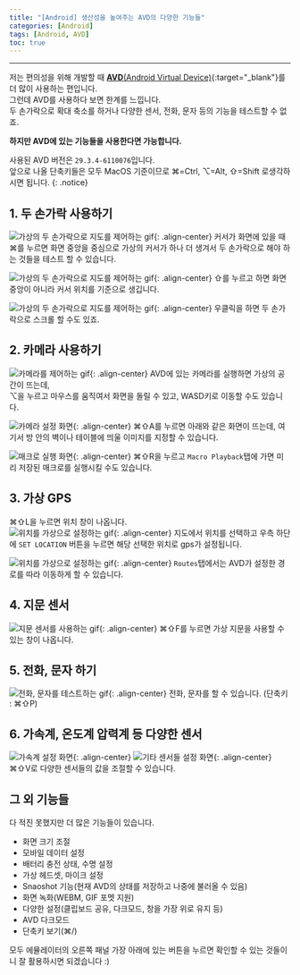 ```yaml
---
title: "[Android] 생산성을 높여주는 AVD의 다양한 기능들"
categories: [Android]
tags: [Android, AVD]
toc: true
---
```

---
저는 편의성을 위해 개발할 때 [**AVD**(Android Virtual Device)](https://developer.android.com/studio/run/emulator){:target="_blank"}를 더 많이 사용하는 편입니다.  
그런데 AVD를 사용하다 보면 한계를 느낍니다.  
두 손가락으로 확대 축소를 하거나 다양한 센서, 전화, 문자 등의 기능을 테스트할 수 없죠.  

**하지만 AVD에 있는 기능들을 사용한다면 가능합니다.**  

사용된 AVD 버전은 `29.3.4-6110076`입니다.  
앞으로 나올 단축키들은 모두 MacOS 기준이므로 ⌘=Ctrl, ⌥=Alt, ⇧=Shift 로생각하시면 됩니다.
{: .notice}

## 1. 두 손가락 사용하기 
![가상의 두 손가락으로 지도를 제어하는 gif](/assets/images/post/2/1-1.gif){: .align-center}
커서가 화면에 있을 때 ⌘를 누르면 화면 중앙을 중심으로 가상의 커서가 하나 더 생겨서 두 손가락으로 해야 하는 것들을 테스트 할 수 있습니다.

![가상의 두 손가락으로 지도를 제어하는 gif](/assets/images/post/2/1-2.gif){: .align-center}
⇧를 누르고 하면 화면 중앙이 아니라 커서 위치를 기준으로 생깁니다.

![가상의 두 손가락으로 지도를 제어하는 gif](/assets/images/post/2/1-3.gif){: .align-center}
우클릭을 하면 두 손가락으로 스크롤 할 수도 있죠.

## 2. 카메라 사용하기
![카메라를 제어하는 gif](/assets/images/post/2/2-1.gif){: .align-center}
AVD에 있는 카메라를 실행하면 가상의 공간이 뜨는데,  
⌥을 누르고 마우스를 움직여서 화면을 돌릴 수 있고, WASD키로 이동할 수도 있습니다.

![카메라 설정 화면](/assets/images/post/2/2-2.png){: .align-center}
⌘⇧A를 누르면 아래와 같은 화면이 뜨는데, 여기서 방 안의 벽이나 테이블에 띄울 이미지를 지정할 수 있습니다.

![매크로 실행 화면](/assets/images/post/2/2-3.png){: .align-center}
⌘⇧R을 누르고 `Macro Playback`탭에 가면 미리 저장된 매크로를 실행시킬 수도 있습니다.

## 3. 가상 GPS
⌘⇧L을 누르면 위치 창이 나옵니다.  
![위치를 가상으로 설정하는 gif](/assets/images/post/2/3-1.gif){: .align-center}
지도에서 위치를 선택하고 우측 하단에 `SET LOCATION` 버튼을 누르면 해당 선택한 위치로 gps가 설정됩니다.

![위치를 가상으로 설정하는 gif](/assets/images/post/2/3-2.gif){: .align-center}
`Routes`탭에서는 AVD가 설정한 경로를 따라 이동하게 할 수 있습니다.

## 4. 지문 센서
![지문 센서를 사용하는 gif](/assets/images/post/2/4-1.gif){: .align-center}
⌘⇧F를 누르면 가상 지문을 사용할 수 있는 창이 나옵니다.

## 5. 전화, 문자 하기
![전화, 문자를 테스트하는 gif](/assets/images/post/2/5-1.gif){: .align-center}
전화, 문자를 할 수 있습니다. (단축키 : ⌘⇧P)

## 6. 가속계, 온도계 압력계 등 다양한 센서
![가속계 설정 화면](/assets/images/post/2/6-1.png){: .align-center}
![기타 센서들 설정 화면](/assets/images/post/2/6-2.png){: .align-center}
⌘⇧V로 다양한 센서들의 값을 조절할 수 있습니다.

## 그 외 기능들
다 적진 못했지만 더 많은 기능들이 있습니다.
- 화면 크기 조절
- 모바일 데이터 설정
- 배터리 충전 상태, 수명 설정
- 가상 헤드셋, 마이크 설정
- Snaoshot 기능(현재 AVD의 상태를 저장하고 나중에 불러올 수 있음)
- 화면 녹화(WEBM, GIF 포멧 지원)
- 다양한 설정(클립보드 공유, 다크모드, 창을 가장 위로 유지 등)
- AVD 다크모드
- 단축키 보기(⌘/)  

모두 에뮬레이터의 오른쪽 패널 가장 아래에 있는 버튼을 누르면 확인할 수 있는 것들이니 잘 활용하시면 되겠습니다 :)